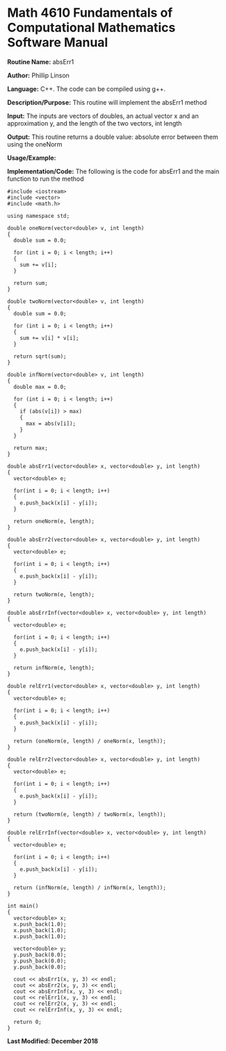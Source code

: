 # Math 4610 Fundamentals of Computational Mathematics Software Manual

**Routine Name:**           absErr1

**Author:** Phillip Linson

**Language:** C++. The code can be compiled using g++.

**Description/Purpose:** This routine will implement the absErr1 method

**Input:** The inputs are vectors of doubles, an actual vector x and an approximation y, and the length of the two vectors, int length

**Output:** This routine returns a double value: absolute error between them using the oneNorm

**Usage/Example:** 

**Implementation/Code:** The following is the code for absErr1 and the main function to run the method

    #include <iostream>
    #include <vector>
    #include <math.h>

    using namespace std;

    double oneNorm(vector<double> v, int length)
    {
      double sum = 0.0;

      for (int i = 0; i < length; i++)
      {
        sum += v[i];
      }

      return sum;
    }

    double twoNorm(vector<double> v, int length)
    {
      double sum = 0.0;

      for (int i = 0; i < length; i++)
      {
        sum += v[i] * v[i];
      }

      return sqrt(sum);
    }

    double infNorm(vector<double> v, int length)
    {
      double max = 0.0;

      for (int i = 0; i < length; i++)
      {
        if (abs(v[i]) > max)
        {
          max = abs(v[i]);
        }
      }

      return max;
    }

    double absErr1(vector<double> x, vector<double> y, int length)
    {
      vector<double> e;

      for(int i = 0; i < length; i++)
      {
        e.push_back(x[i] - y[i]);
      }

      return oneNorm(e, length);
    }

    double absErr2(vector<double> x, vector<double> y, int length)
    {
      vector<double> e;

      for(int i = 0; i < length; i++)
      {
        e.push_back(x[i] - y[i]);
      }

      return twoNorm(e, length);
    }

    double absErrInf(vector<double> x, vector<double> y, int length)
    {
      vector<double> e;

      for(int i = 0; i < length; i++)
      {
        e.push_back(x[i] - y[i]);
      }

      return infNorm(e, length);
    }

    double relErr1(vector<double> x, vector<double> y, int length)
    {
      vector<double> e;

      for(int i = 0; i < length; i++)
      {
        e.push_back(x[i] - y[i]);
      }

      return (oneNorm(e, length) / oneNorm(x, length));
    }

    double relErr2(vector<double> x, vector<double> y, int length)
    {
      vector<double> e;

      for(int i = 0; i < length; i++)
      {
        e.push_back(x[i] - y[i]);
      }

      return (twoNorm(e, length) / twoNorm(x, length));
    }

    double relErrInf(vector<double> x, vector<double> y, int length)
    {
      vector<double> e;

      for(int i = 0; i < length; i++)
      {
        e.push_back(x[i] - y[i]);
      }

      return (infNorm(e, length) / infNorm(x, length));
    }

    int main()
    {
      vector<double> x;
      x.push_back(1.0);
      x.push_back(1.0);
      x.push_back(1.0);

      vector<double> y;
      y.push_back(0.0);
      y.push_back(0.0);
      y.push_back(0.0);

      cout << absErr1(x, y, 3) << endl;
      cout << absErr2(x, y, 3) << endl;
      cout << absErrInf(x, y, 3) << endl;
      cout << relErr1(x, y, 3) << endl;
      cout << relErr2(x, y, 3) << endl;
      cout << relErrInf(x, y, 3) << endl;

      return 0;
    }

**Last Modified: December 2018**
